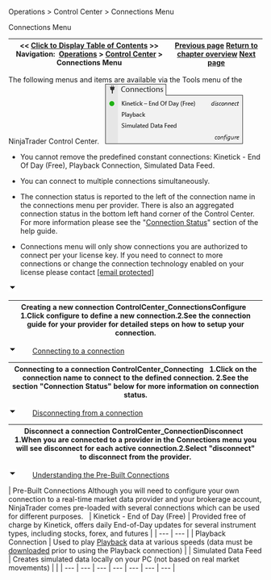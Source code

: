 ﻿
Operations > Control Center > Connections Menu

Connections Menu

| << [Click to Display Table of Contents](connections_menu.md) >> **Navigation:**     [Operations](operations.md) > [Control Center](control_center.md) > Connections Menu | [Previous page](workspaces_menu.md) [Return to chapter overview](control_center.md) [Next page](help_menu.md) |
| --- | --- |
The following menus and items are available via the Tools menu of the NinjaTrader Control Center.
 
![ControlCenter_ConnectionsMain](controlcenter_connectionsmain.png)
 
- You cannot remove the predefined constant connections: Kinetick - End Of Day (Free), Playback Connection, Simulated Data Feed. 

- You can connect to multiple connections simultaneously. 

- The connection status is reported to the left of the connection name in the connections menu per provider. There is also an aggregated connection status in the bottom left hand corner of the Control Center. For more information please see the "[Connection Status](status_bar.md)" section of the help guide.

- Connections menu will only show connections you are authorized to connect per your license key. If you need to connect to more connections or change the connection technology enabled on your license please contact [[email protected]](/cdn-cgi/l/email-protection)

![tog_minus](tog_minus.gif)

| Creating a new connection ControlCenter_ConnectionsConfigure   1.Click configure to define a new connection.2.See the connection guide for your provider for detailed steps on how to setup your connection. |
| --- |
![tog_minus](tog_minus.gif)        [Connecting to a connection](javascript:HMToggle('toggle','ConnectingToAConnection','ConnectingToAConnection_ICON'))

| Connecting to a connection ControlCenter_Connecting   1.Click on the connection name to connect to the defined connection. 2.See the section "Connection Status" below for more information on connection status. |
| --- |
![tog_minus](tog_minus.gif)        [Disconnecting from a connection](javascript:HMToggle('toggle','DisconnectingFromAConnection','DisconnectingFromAConnection_ICON'))

| Disconnect a connection ControlCenter_ConnectionDisconnect   1.When you are connected to a provider in the Connections menu you will see disconnect for each active connection.2.Select "disconnect" to disconnect from the provider. |
| --- |
![tog_minus](tog_minus.gif)        [Understanding the Pre-Built Connections](javascript:HMToggle('toggle','UnderstandingThePreBuiltConnections','UnderstandingThePreBuiltConnections_ICON'))

| Pre-Built Connections Although you will need to configure your own connection to a real-time market data provider and your brokerage account, NinjaTrader comes pre-loaded with several connections which can be used for different purposes.     | Kinetick - End of Day (Free) | Provided free of charge by Kinetick, offers daily End-of-Day updates for several instrument types, including stocks, forex, and futures | | --- | --- | | Playback Connection | Used to play [Playback](playback_connection.md) data at various speeds (data must be [downloaded](set_up12.md) prior to using the Playback connection) | | Simulated Data Feed | Creates simulated data locally on your PC (not based on real market movements) | |
| --- | --- | --- | --- | --- | --- | --- |

